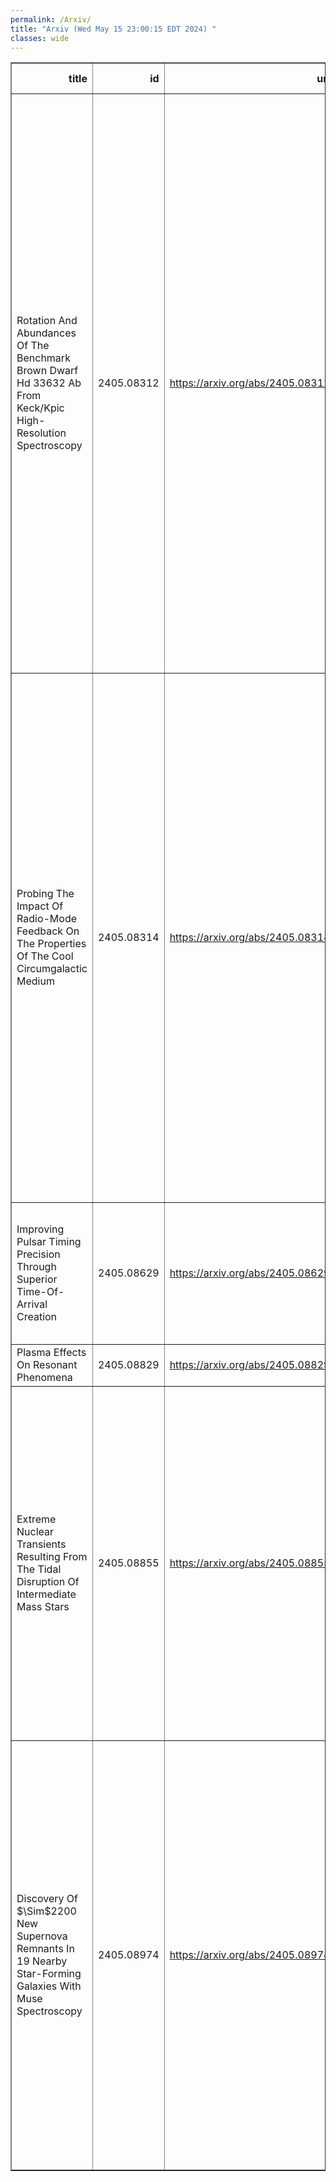 ```yaml
---
permalink: /Arxiv/
title: "Arxiv (Wed May 15 23:00:15 EDT 2024) "
classes: wide
---
```

<table border="1" class="dataframe">
  <thead>
    <tr style="text-align: right;">
      <th>title</th>
      <th>id</th>
      <th>url</th>
      <th>authors</th>
      <th>Local Authors</th>
    </tr>
  </thead>
  <tbody>
    <tr>
      <td>Rotation And Abundances Of The Benchmark Brown Dwarf Hd 33632 Ab From   Keck/Kpic High-Resolution Spectroscopy</td>
      <td>2405.08312</td>
      <td><a href="https://arxiv.org/abs/2405.08312" target="_blank">https://arxiv.org/abs/2405.08312</a></td>
      <td>Chih-Chun Hsu, Jason J. Wang, Jerry W. Xuan, Jean-Baptiste Ruffio, Daniel Echeverri, Yinzi Xin, Joshua Liberman, Luke Finnerty, Evan Morris, Katelyn Hortsman, Ben Sappey, Gregory W. Doppmann, Dimitri Mawet, Nemanja Jovanovic, Michael P. Fitzgerald, Jacques-Robert Delorme, J. Kent Wallace, Ashley Baker, Randall Bartos, Geoffrey A. Blake, Benjamin Calvin, Sylvain Cetre, Ronald A. López, Jacklyn Pezzato, Tobias Schofield, Andrew Skemer, Ji Wang</td>
      <td>Ji Wang</td>
    </tr>
    <tr>
      <td>Probing The Impact Of Radio-Mode Feedback On The Properties Of The Cool   Circumgalactic Medium</td>
      <td>2405.08314</td>
      <td><a href="https://arxiv.org/abs/2405.08314" target="_blank">https://arxiv.org/abs/2405.08314</a></td>
      <td>Yu-Ling Chang, Ting-Wen Lan, J. Xavier Prochaska, Lucas Napolitano, Abhijeet Anand, J. Aguilar, S. Ahlen, D. Brooks, T. Claybaugh, A. De La Macorra, Arjun Dey, P. Doel, S. Gontcho A Gontcho, J. Guy, S. Juneau, T. Kisner, A. Lambert, M. Landriau, L. Le Guillou, M. Manera, P. Martini, A. Meisner, R. Miquel, J. Moustakas, A. D. Myers, J. Nie, C. Poppett, M. Rezaie, G. Rossi, E. Sanchez, M. Schubnell, H. Seo, D. Sprayberry, G. Tarle, B. A. Weaver, H. Zou</td>
      <td>Paul Martini</td>
    </tr>
    <tr>
      <td>Improving Pulsar Timing Precision Through Superior Time-Of-Arrival   Creation</td>
      <td>2405.08629</td>
      <td><a href="https://arxiv.org/abs/2405.08629" target="_blank">https://arxiv.org/abs/2405.08629</a></td>
      <td>J. Wang, J. P. W. Verbiest, G. M. Shaifullah, I. Cognard, L. Guillemot, G. H. Janssen, M. B. Mickaliger, A. Possenti, G. Theureau</td>
      <td>Ji Wang</td>
    </tr>
    <tr>
      <td>Plasma Effects On Resonant Phenomena</td>
      <td>2405.08829</td>
      <td><a href="https://arxiv.org/abs/2405.08829" target="_blank">https://arxiv.org/abs/2405.08829</a></td>
      <td>Anil Pradhan</td>
      <td>Anil Pradhan</td>
    </tr>
    <tr>
      <td>Extreme Nuclear Transients Resulting From The Tidal Disruption Of   Intermediate Mass Stars</td>
      <td>2405.08855</td>
      <td><a href="https://arxiv.org/abs/2405.08855" target="_blank">https://arxiv.org/abs/2405.08855</a></td>
      <td>Jason T. Hinkle, Benjamin J. Shappee, Katie Auchettl, Christopher S. Kochanek, Jack M. M. Neustadt, Abigail Polin, Jay Strader, Thomas W. -S. Holoien, Mark E. Huber, Michael A. Tucker, Christopher Ashall, Thomas De Jaeger, Dhvanil D. Desai, Aaron Do, Willem B. Hoogendam, Anna V. Payne</td>
      <td>Christopher Kochanek, Michael Tucker</td>
    </tr>
    <tr>
      <td>Discovery Of $\Sim$2200 New Supernova Remnants In 19 Nearby Star-Forming   Galaxies With Muse Spectroscopy</td>
      <td>2405.08974</td>
      <td><a href="https://arxiv.org/abs/2405.08974" target="_blank">https://arxiv.org/abs/2405.08974</a></td>
      <td>Jing Li, K. Kreckel, S. Sarbadhicary, Oleg V. Egorov, B. Groves, K. S. Long, Enrico Congiu, Francesco Belfiore, Simon C. O. Glover, Ashley . T Barnes, Frank Bigiel, Guillermo A. Blanc, Kathryn Grasha, Ralf S. Klessen, Adam Leroy, Laura A. Lopez, J. Eduardo Méndez-Delgado, Justus Neumann, Eva Schinnerer, Thomas G. Williams, Phangs Collaborators</td>
      <td>Adam Leroy, Laura Lopez, Sumit Sarbadhicary</td>
    </tr>
  </tbody>
</table>